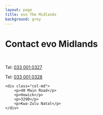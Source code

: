 ```yaml
---
layout: page
title: evo The Midlands
background: grey
---
```


<div class="col-lg-12 text-center">
	<h1 class="section-heading text-uppercase">Contact evo Midlands</h1>
</div>

<br>

<div class="container contact-us">
  <div class="row">

  <div class="col-md">
		<p>Tel: <a href="tel:+2733 001 0327">033 001 0327</a></p>
		<p>Tel: <a href="tel:+2733 001 0328">033 001 0328</a></p>
		<!-- <p>Cell: <a href="tel:+27000000000">000 000 0000</a></p> -->
		<!-- <p>E-mail: <a href="mailto:xxx.xxx@evogroup.co.za?subject=Mail from our Website">xxx.xxx@evogroup.co.za</a></p> -->
    </div>

    <div class="col-md">
    	<p>40 Main Road</p>
    	<p>Howick</p>
    	<p>3290</p>
    	<p>Kwa-Zulu Natal</p>
    </div>

  </div>
</div>
